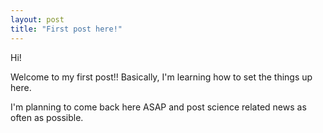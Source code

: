 ```yaml
---
layout: post
title: "First post here!"
---
```


Hi!

Welcome to my first post!! Basically, I'm learning how to set the things up here.

I'm planning to come back here ASAP and post science related news as often as possible. 